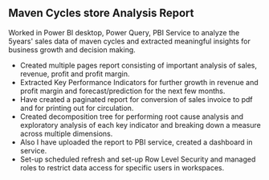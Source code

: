## Maven Cycles store Analysis Report

Worked in Power BI desktop, Power Query, PBI Service to analyze the 5years' sales data of maven cycles and extracted meaningful insights for business growth and decision making.

* Created multiple pages report consisting of important analysis of sales, revenue, profit and profit margin.
* Extracted Key Performance Indicators for further growth in revenue and profit margin and forecast/prediction for the next few months.
* Have created a paginated report for conversion of sales invoice to pdf and for printing out for circulation.
* Created decomposition tree for performing root cause analysis and exploratory analysis of each key indicator and breaking down a measure across multiple dimensions.
* Also I have uploaded the report to PBI service, created a dashboard in service. 
* Set-up scheduled refresh and set-up Row Level Security and managed roles to restrict data access for specific users in workspaces.
